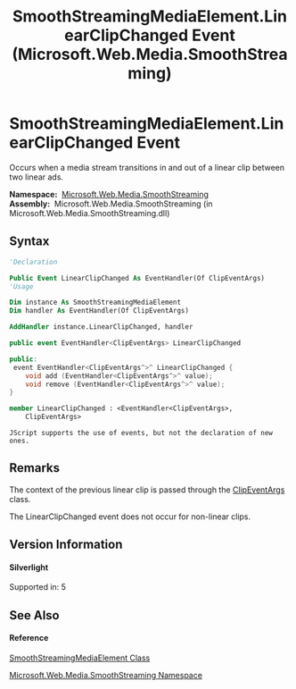 ﻿---
title: SmoothStreamingMediaElement.LinearClipChanged Event (Microsoft.Web.Media.SmoothStreaming)
TOCTitle: LinearClipChanged Event
ms:assetid: E:Microsoft.Web.Media.SmoothStreaming.SmoothStreamingMediaElement.LinearClipChanged
ms:mtpsurl: https://msdn.microsoft.com/en-us/library/microsoft.web.media.smoothstreaming.smoothstreamingmediaelement.linearclipchanged(v=VS.95)
ms:contentKeyID: 46307496
ms.date: 05/31/2012
mtps_version: v=VS.95
f1_keywords:
- Microsoft.Web.Media.SmoothStreaming.SmoothStreamingMediaElement.LinearClipChanged
dev_langs:
- CSharp
- JScript
- VB
- FSharp
- c++
api_location:
- Microsoft.Web.Media.SmoothStreaming.dll
api_name:
- Microsoft.Web.Media.SmoothStreaming.SmoothStreamingMediaElement.add_LinearClipChanged
- Microsoft.Web.Media.SmoothStreaming.SmoothStreamingMediaElement.LinearClipChanged
- Microsoft.Web.Media.SmoothStreaming.SmoothStreamingMediaElement.remove_LinearClipChanged
api_type:
- Managed
topic_type:
- apiref
- kbSyntax
product_family_name: VS
ROBOTS: INDEX,FOLLOW
---

# SmoothStreamingMediaElement.LinearClipChanged Event

Occurs when a media stream transitions in and out of a linear clip between two linear ads.

**Namespace:**  [Microsoft.Web.Media.SmoothStreaming](microsoft-web-media-smoothstreaming-namespace_1.md)  
**Assembly:**  Microsoft.Web.Media.SmoothStreaming (in Microsoft.Web.Media.SmoothStreaming.dll)

## Syntax

``` vb
'Declaration

Public Event LinearClipChanged As EventHandler(Of ClipEventArgs)
'Usage

Dim instance As SmoothStreamingMediaElement
Dim handler As EventHandler(Of ClipEventArgs)

AddHandler instance.LinearClipChanged, handler
```

``` csharp
public event EventHandler<ClipEventArgs> LinearClipChanged
```

``` c++
public:
 event EventHandler<ClipEventArgs^>^ LinearClipChanged {
    void add (EventHandler<ClipEventArgs^>^ value);
    void remove (EventHandler<ClipEventArgs^>^ value);
}
```

``` fsharp
member LinearClipChanged : <EventHandler<ClipEventArgs>,
    ClipEventArgs>
```

``` jscript
JScript supports the use of events, but not the declaration of new ones.
```

## Remarks

The context of the previous linear clip is passed through the [ClipEventArgs](clipeventargs-class-microsoft-web-media-smoothstreaming_1.md) class.

The LinearClipChanged event does not occur for non-linear clips.

## Version Information

#### Silverlight

Supported in: 5  

## See Also

#### Reference

[SmoothStreamingMediaElement Class](smoothstreamingmediaelement-class-microsoft-web-media-smoothstreaming_1.md)

[Microsoft.Web.Media.SmoothStreaming Namespace](microsoft-web-media-smoothstreaming-namespace_1.md)

